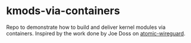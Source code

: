 # kmods-via-containers

Repo to demonstrate how to build and deliver kernel modules via
containers. Inspired by the work done by Joe Doss on 
[atomic-wireguard](https://github.com/jdoss/atomic-wireguard.git).
